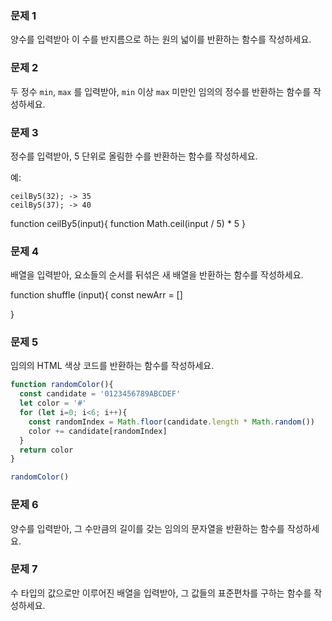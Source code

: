 ### 문제 1

양수를 입력받아 이 수를 반지름으로 하는 원의 넓이를 반환하는 함수를 작성하세요.


### 문제 2

두 정수 `min`, `max` 를 입력받아, `min` 이상 `max` 미만인 임의의 정수를 반환하는 함수를 작성하세요.

### 문제 3

정수를 입력받아, 5 단위로 올림한 수를 반환하는 함수를 작성하세요.

예:
```
ceilBy5(32); -> 35
ceilBy5(37); -> 40
```

function ceilBy5(input){
  function Math.ceil(input / 5) * 5
}

### 문제 4

배열을 입력받아, 요소들의 순서를 뒤섞은 새 배열을 반환하는 함수를 작성하세요.

function shuffle (input){
  const newArr = []

}

### 문제 5

임의의 HTML 색상 코드를 반환하는 함수를 작성하세요.
```js
function randomColor(){
  const candidate = '0123456789ABCDEF'
  let color = '#'
  for (let i=0; i<6; i++){
    const randomIndex = Math.floor(candidate.length * Math.random())
    color += candidate[randomIndex]
  }
  return color
}

randomColor()
```

### 문제 6

양수를 입력받아, 그 수만큼의 길이를 갖는 임의의 문자열을 반환하는 함수를 작성하세요.

### 문제 7

수 타입의 값으로만 이루어진 배열을 입력받아, 그 값들의 표준편차를 구하는 함수를 작성하세요.
